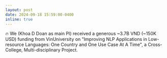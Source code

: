 ```yaml
---
layout: post
date: 2024-09-18 15:59:00-0400
inline: true
---
```


:fire: We (Khoa D Doan as main PI) received a generous ~3.7B VND (~150K USD) funding from VinUniversity on "Improving NLP Applications in Low-resource Languages: One Country and One Use Case At A Time", a Cross-College, Multi-disciplinary Project.